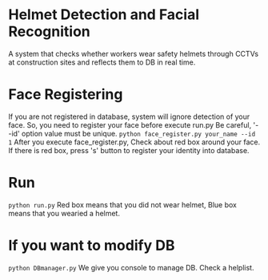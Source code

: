 # Helmet Detection and Facial Recognition
A system that checks whether workers wear safety helmets through CCTVs at construction sites and reflects them to DB in real time.

# Face Registering
If you are not registered in database, system will ignore detection of your face.
So, you need to register your face before execute run.py
Be careful, '--id' option value must be unique.
```python face_register.py your_name --id 1```
After you execute face_register.py, Check about red box around your face.
If there is red box, press 's' button to register your identity into database.

# Run
```python run.py```
Red box means that you did not wear helmet, Blue box means that you wearied a helmet.

# If you want to modify DB
```python DBmanager.py```
We give you console to manage DB. Check a helplist.
